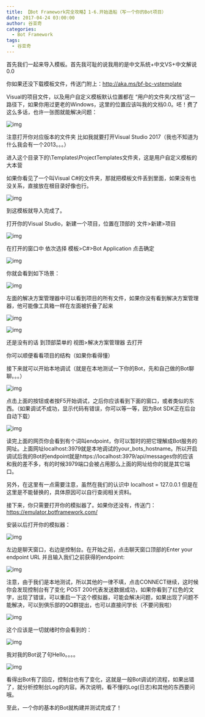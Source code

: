 ```yaml
---
title: 【Bot Framework完全攻略】1-6.开始造船（写一个你的Bot项目）
date: 2017-04-24 03:00:00
author: 谷亚奇
categories:
  - Bot Framework
tags:
  - 谷亚奇
---
```


首先我们一起来导入模板。首先我可耻的说我用的是中文系统+中文VS+中文解说0.0

<!-- More -->

你如果还没下载模板文件，传送门附上：http://aka.ms/bf-bc-vstemplate

Visual的项目文件，以及用户自定义模板默认位置都在 “用户的文件夹/文档”这一路径下，如果你用过更老的Windows，这里的位置应该叫我的文档0.0。呸！费了这么多话，也许一张图就能解决问题：

![img](1-6.开始造船/dfa1b981fv96arbe-1.png)

注意打开你对应版本的文件夹 比如我就要打开Visual Studio 2017（我也不知道为什么我会有一个2013。。。）

进入这个目录下的\Templates\ProjectTemplates文件夹，这是用户自定义模板的大本营

如果你看见了一个叫Visual C#的文件夹，那就把模板文件丢到里面，如果没有也没关系，直接放在根目录好像也行。

![img](1-6.开始造船/dfa1b981fv96arbe-2.png)

到这模板就导入完成了。

打开你的Visual Studio，新建一个项目，位置在顶部的 文件>新建>项目

![img](1-6.开始造船/dfa1b981fv96arbe.png)

在打开的窗口中 依次选择 模板>C#>Bot Application 点击确定

![img](1-6.开始造船/dfa1b981fv96arbe-3.png)

你就会看到如下场景：

![img](1-6.开始造船/dfa1b981fv96arbe-4.png)

左面的解决方案管理器中可以看到项目的所有文件，如果你没有看到解决方案管理器，他可能像工具箱一样在左面被折叠了起来

![img](1-6.开始造船/dfa1b981fv96arbe-5.png)

![img](1-6.开始造船/dfa1b981fv96arbe-7.png)

还是没有的话 到顶部菜单的 视图>解决方案管理器 去打开

你可以顺便看看项目的结构（如果你看得懂）

接下来就可以开始本地调试（就是在本地测试一下你的Bot，先和自己做的Bot聊聊。。。）

![img](1-6.开始造船/dfa1b981fv96arbe-8.png)

点击上面的按钮或者按F5开始调试，之后你应该看到下面的窗口，或者类似的东西。（如果调试不成功，显示代码有错误，你可以等一等，因为Bot SDK正在后台自动下载）

![img](1-6.开始造船/dfa1b981fv96arbe-9.png)

读完上面的网页你会看到有个词叫endpoint，你可以暂时的把它理解成Bot服务的网址。上面网址localhost:3979就是本地调试的your_bots_hostname。所以开启调试后我的Bot的endpoint就是https://localhost:3979/api/messages你的应该和我的差不多，有的时候3979端口会被占用那么上面的网址给你的就是其它端口。

另外，在这里有一点需要注意，虽然在我们的认识中 localhost = 127.0.0.1 但是在这里是不能替换的，具体原因可以自行查阅相关资料。

接下来，你只需要打开你的模拟器了。如果你还没有，传送门：https://emulator.botframework.com/

安装以后打开你的模拟器：

![img](1-6.开始造船/dfa1b981fv96arbe-10.png)

左边是聊天窗口，右边是控制台。在开始之前，点击聊天窗口顶部的Enter your endpoint URL 并且输入我们之前获得的endpoint:

![img](1-6.开始造船/dfa1b981fv96arbe-11.png)

注意，由于我们是本地测试，所以其他的一律不填，点击CONNECT继续，这时候你会发现控制台有了变化 POST 200代表发送数据成功，如果你看到了红色的文字，出现了错误，可以重启一下这个模拟器，可能会解决问题，如果出现了问题不能解决，可以到俱乐部的QQ群提出，也可以直接问学长（不要问我啦）

![img](1-6.开始造船/dfa1b981fv96arbe-12.png)

这个应该是一切就绪时你会看到的：

![img](1-6.开始造船/dfa1b981fv96arbe-13.png)

我对我的Bot说了句Hello。。。。

![img](1-6.开始造船/dfa1b981fv96arbe-14.png)

看得出Bot有了回应，控制台也有了变化，这就是一般Bot调试的流程，如果出错了，就分析控制台Log的内容。再次说明，看不懂的Log(日志)和其他的东西要问哦。

至此，一个你的基本的Bot就构建并测试完成了！
